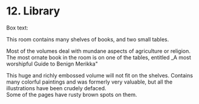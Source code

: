 # 12. Library

Box text:

This room contains many shelves of books, and two small tables.


Most of the volumes deal with mundane aspects of agriculture or
religion.  The most ornate book in the room is on one of the
tables, entitled _A most worshipful Guide to Benign Merikka"

This huge and richly embossed volume will not fit on the shelves.
Contains many colorful paintings and was formerly very valuable,
but all the illustrations have been crudely defaced.  
Some of the pages have rusty brown spots on them.


